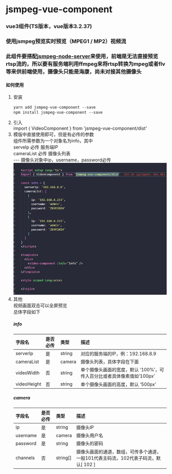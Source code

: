 jsmpeg-vue-component
================
### vue3组件(TS版本，vue版本3.2.37)
### 使用jsmpeg预览实时预览（MPEG1 / MP2）视频流
### 此组件要搭配[jsmpeg-node-server](https://github.com/ZhangChuan01/jsmpeg-node-server)来使用，前端是无法直接预览rtsp流的，所以要有服务端利用ffmpeg来将rtsp转换为mpeg或者flv等来供前端使用，摄像头只能是海康，尚未对接其他摄像头
#### 如何使用
1. 安装
    ```  
    yarn add jsmpeg-vue-component --save
    npm install jsmpeg-vue-component --save
    ```
2. 引入  
    import { VideoComponent } from 'jsmpeg-vue-component/dist'
3. 模版中直接使用即可，但是有必传的参数  
    组件所需参数为一个对象名为info，其中  
    serveIp 必传 服务端IP  
    cameraList 必传  摄像头列表  
      --- 摄像头对象中ip，username，password必传  
      ![alt text](https://raw.githubusercontent.com/ZhangChuan01/jsmpeg-vue-component/main/demo.png)
4. 其他  
    视频画面双击可以全屏预览  
    总体字段如下  
    ##### info
    |  字段名  | 是否必传 | 类型 | 描述  |
    |  ----  |  ------  |  ----  | ----  |
    | serverIp  | 是 | string | 对应的服务端的IP，例：192.168.8.9 |
    | cameraList | 是 | camera | 摄像头列表，具体字段在下面 |
    | videoWidth | 否 | string | 单个摄像头画面的宽度，默认 ‘100%’，可传入百分比或者具体像素值如‘100px’ |
    | videoHeight | 否 | string | 单个摄像头画面的高度，默认 ‘500px’ |
    ##### camera
    |  字段名  | 是否必传 | 类型 | 描述  |
    |  ----  |  ------  |  ----  | ----  |
    | ip  | 是 | string | 摄像头IP |
    | username | 是 | camera | 摄像头用户名 |
    | password | 是 | string | 摄像头的密码 |
    | channels | 否 | string[] | 摄像头画面的通道，数组，可传多个通道，一般101代表主码流，102代表子码流，默认[ 102 ] |